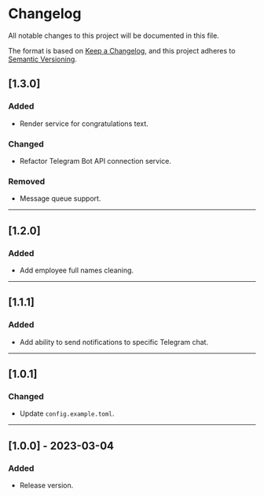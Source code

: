 # Changelog

All notable changes to this project will be documented in this file.

The format is based on [Keep a Changelog](https://keepachangelog.com/en/1.1.0/),
and this project adheres to [Semantic Versioning](https://semver.org/spec/v2.0.0.html).

## [1.3.0]

### Added

- Render service for congratulations text.

### Changed

- Refactor Telegram Bot API connection service.

### Removed

- Message queue support.

---

## [1.2.0]

### Added

- Add employee full names cleaning.

---

## [1.1.1]

### Added

- Add ability to send notifications to specific Telegram chat.

---

## [1.0.1]

### Changed

- Update `config.example.toml`.

---

## [1.0.0] - 2023-03-04

### Added

- Release version.